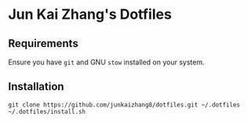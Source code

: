 # Jun Kai Zhang's Dotfiles

## Requirements

Ensure you have `git` and GNU `stow` installed on your system.

## Installation

```
git clone https://github.com/junkaizhang8/dotfiles.git ~/.dotfiles
~/.dotfiles/install.sh
```